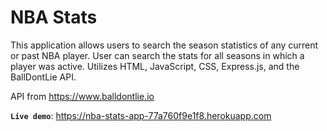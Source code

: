 # NBA Stats

This application allows users to search the season statistics of any current or past NBA player. User can search the stats for all seasons in which a player was active.
Utilizes HTML, JavaScript, CSS, Express.js, and the BallDontLie API.

API from https://www.balldontlie.io

**`Live demo`**: https://nba-stats-app-77a760f9e1f8.herokuapp.com
